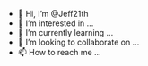 - 👋 Hi, I’m @Jeff21th
- 👀 I’m interested in ...
- 🌱 I’m currently learning ...
- 💞️ I’m looking to collaborate on ...
- 📫 How to reach me ...

<!---
Jeff21th/Jeff21th is a ✨ special ✨ repository because its `README.md` (this file) appears on your GitHub profile.
You can click the Preview link to take a look at your changes.
--->
